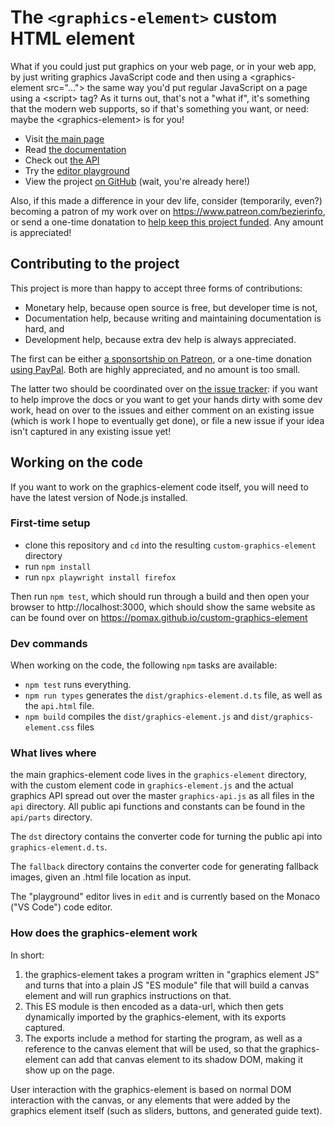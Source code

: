 # The `<graphics-element>` custom HTML element

What if you could just put graphics on your web page, or in your web app, by just writing graphics JavaScript code and then using a &lt;graphics-element src="..."&gt; the same way you'd put regular JavaScript on a page using a &lt;script&gt; tag? As it turns out, that's not a "what if", it's something that the modern web supports, so if that's something you want, or need: maybe the &lt;graphics-element&gt; is for you!

- Visit [the main page](https://pomax.github.io/custom-graphics-element)
- Read [the documentation](https://pomax.github.io/custom-graphics-element/docs.html)
- Check out [the API](https://pomax.github.io/custom-graphics-element/api.html)
- Try the [editor playground](https://pomax.github.io/custom-graphics-element/edit/)
- View the project [on GitHub](https://github.com/pomax/custom-graphics-element) (wait, you're already here!)

Also, if this made a difference in your dev life, consider (temporarily, even?) becoming a patron of my work over on https://www.patreon.com/bezierinfo, or send a one-time donatation to [help keep this project funded](https://www.paypal.com/donate/?cmd=_s-xclick&hosted_button_id=QPRDLNGDANJSW). Any amount is appreciated!

## Contributing to the project

This project is more than happy to accept three forms of contributions:

- Monetary help, because open source is free, but developer time is not,
- Documentation help, because writing and maintaining documentation is hard, and
- Development help, because extra dev help is always appreciated.

The first can be either [a sponsortship on Patreon](https://www.patreon.com/Bezierinfo), or a one-time donation [using PayPal](https://www.paypal.com/donate/?cmd=_s-xclick&hosted_button_id=QPRDLNGDANJSW). Both are highly appreciated, and no amount is too small.

The latter two should be coordinated over on [the issue tracker](issues): if you want to help improve the docs or you want to get your hands dirty with some dev work, head on over to the issues and either comment on an existing issue (which is work I hope to eventually get done), or file a new issue if your idea isn't captured in any existing issue yet!

## Working on the code

If you want to work on the graphics-element code itself, you will need to have the latest version of Node.js installed.

### First-time setup

- clone this repository and `cd` into the resulting `custom-graphics-element` directory
- run `npm install`
- run `npx playwright install firefox`

Then run `npm test`, which should run through a build and then open your browser to http://localhost:3000, which should show the same website as can be found over on https://pomax.github.io/custom-graphics-element

### Dev commands

When working on the code, the following `npm` tasks are available:

- `npm test` runs everything.
- `npm run types` generates the `dist/graphics-element.d.ts` file, as well as the `api.html` file.
- `npm build` compiles the `dist/graphics-element.js` and `dist/graphics-element.css` files

### What lives where

the main graphics-element code lives in the `graphics-element` directory, with the custom element code in `graphics-element.js` and the actual graphics API spread out over the master `graphics-api.js` as all files in the `api` directory. All public api functions and constants can be found in the `api/parts` directory.

The `dst` directory contains the converter code for turning the public api into `graphics-element.d.ts`.

The `fallback` directory contains the converter code for generating fallback images, given an .html file location as input.

The "playground" editor lives in `edit` and is currently based on the Monaco ("VS Code") code editor.

### How does the graphics-element work

In short:

1. the graphics-element takes a program written in "graphics element JS" and turns that into a plain JS "ES module" file that will build a canvas element and will run graphics instructions on that.
1. This ES module is then encoded as a data-url, which then gets dynamically imported by the graphics-element, with its exports captured.
1. The exports include a method for starting the program, as well as a reference to the canvas element that will be used, so that the graphics-element can add that canvas element to its shadow DOM, making it show up on the page.

User interaction with the graphics-element is based on normal DOM interaction with the canvas, or any elements that were added by the graphics element itself (such as sliders, buttons, and generated guide text).
